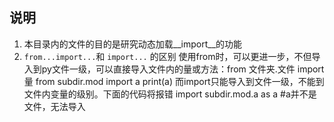 说明
--

1. 本目录内的文件的目的是研究动态加载__import__的功能
2. `from...import...`和 `import...` 的区别
   使用from时，可以更进一步，不但导入到py文件一级，可以直接导入文件内的量或方法：from 文件夹.文件 import 量
   from subdir.mod import a
   print(a)
   而import只能导入到文件一级，不能到文件内变量的级别。下面的代码将报错
   import subdir.mod.a as a #a并不是文件，无法导入

